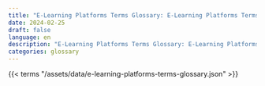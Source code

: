 ```yaml
---
title: "E-Learning Platforms Terms Glossary: E-Learning Platforms Terms in 2024"  
date: 2024-02-25
draft: false
language: en
description: "E-Learning Platforms Terms Glossary: E-Learning Platforms Terms in 2024 | E-Learning Platforms Terms Glossary"
categories: glossary
---
```


{{< terms "/assets/data/e-learning-platforms-terms-glossary.json" >}}